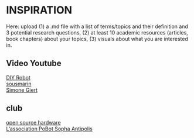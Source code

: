 # INSPIRATION

Here: upload (1) a .md file with a list of terms/topics and their definition and 3 potential research questions, (2) at least 10 academic resources (articles, book chapters) about your topics, (3) visuals about what you are interested in.

## Video Youtube 
[DIY Robot](https://www.youtube.com/watch?v=cmL3RQYGhXY) </br>
[sousmarin](https://www.youtube.com/watch?v=KLEH8RJsYgI) </br>
[Simone Giert](https://www.youtube.com/@simonegiertz) </br>

 ## club
 [open source hardware](https://www.oshwa.org) </br>
 [L’association PoBot Sopha Antipolis](https://pobot.org) </br>
 




